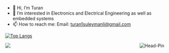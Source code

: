 - 👋 Hi, I’m Turan
- 👀 I’m interested in Electronics and Electrical Engineering as well as embedded systems
- 📫 How to reach me: 
      Email: turan1suleymanli@gmail.com

[![Top Langs](https://github-readme-stats.vercel.app/api/top-langs/?username=Head-Pin&exclude_repo=Head-Pin.github.io,free-for-dev&layout=compact&langs_count=8&theme=radical)](https://github.com/Head-Pin)
&nbsp;
&nbsp;
&nbsp;
<p><img align="right" src="https://github-readme-streak-stats.herokuapp.com/?user=Head-Pin&theme=radical" alt="Head-Pin" /></p> 

![](https://komarev.com/ghpvc/?username=Head-Pin&color=red)
